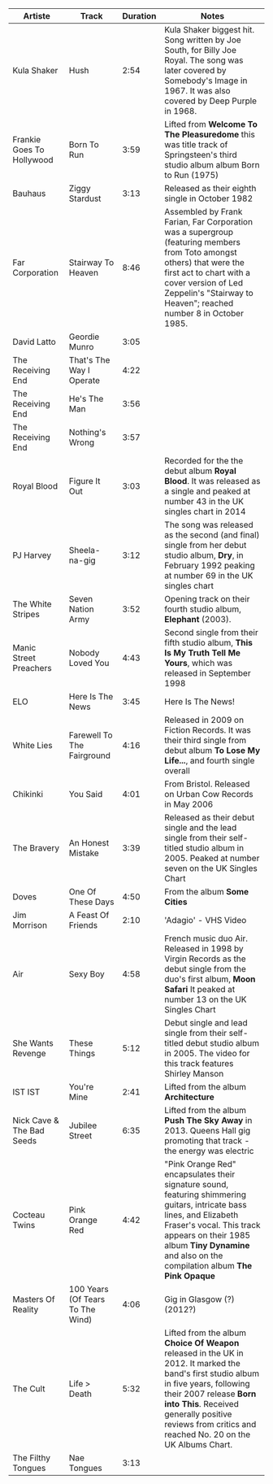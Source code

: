 | Artiste                   | Track                            | Duration | Notes                                                                                                                                                                                                                                                                      |
|---------------------------|----------------------------------|----------|----------------------------------------------------------------------------------------------------------------------------------------------------------------------------------------------------------------------------------------------------------------------------|
| Kula Shaker               | Hush                             | 2:54     | Kula Shaker biggest hit.  Song written by Joe South, for Billy Joe Royal. The song was later covered by Somebody's Image in 1967. It was also covered by Deep Purple in 1968.                                                                                              |
| Frankie Goes To Hollywood | Born To Run                      | 3:59     | Lifted from **Welcome To The Pleasuredome** this was title track of Springsteen's third studio album album Born to Run (1975)                                                                                                                                              |
| Bauhaus                   | Ziggy Stardust                   | 3:13     | Released as their eighth single in October 1982                                                                                                                                                                                                                            |
| Far Corporation           | Stairway To Heaven               | 8:46     | Assembled by Frank Farian, Far Corporation was a supergroup (featuring members from Toto amongst others) that were the first act to chart with a cover version of Led Zeppelin's "Stairway to Heaven"; reached number 8 in October 1985.                                   |
| David Latto               | Geordie Munro                    | 3:05     |                                                                                                                                                                                                                                                                            |
| The Receiving End         | That's The Way I Operate         | 4:22     |                                                                                                                                                                                                                                                                            |
| The Receiving End         | He's The Man                     | 3:56     |                                                                                                                                                                                                                                                                            |
| The Receiving End         | Nothing's Wrong                  | 3:57     |                                                                                                                                                                                                                                                                            |
| Royal Blood               | Figure It Out                    | 3:03     | Recorded for the the debut album **Royal Blood**. It was released as a single and peaked at number 43 in the UK singles chart in 2014                                                                                                                                      |  
| PJ Harvey                 | Sheela-na-gig                    | 3:12     | The song was released as the second (and final) single from her debut studio album, **Dry**, in February 1992 peaking at number 69 in the UK singles chart                                                                                                                 |  
| The White Stripes         | Seven Nation Army                | 3:52     | Opening track on their fourth studio album, **Elephant** (2003).                                                                                                                                                                                                           |  
| Manic Street Preachers    | Nobody Loved You                 | 4:43     | Second single from their fifth studio album, **This Is My Truth Tell Me Yours**, which was released in September 1998                                                                                                                                                      |  
| ELO                       | Here Is The News                 | 3:45     | Here Is The News!                                                                                                                                                                                                                                                          |             
| White Lies                | Farewell To The Fairground       | 4:16     | Released in 2009 on Fiction Records. It was their third single from debut album **To Lose My Life...**, and fourth single overall                                                                                                                                          |
| Chikinki                  | You Said                         | 4:01     | From Bristol. Released on Urban Cow Records in May 2006                                                                                                                                                                                                                    |
| The Bravery               | An Honest Mistake                | 3:39     | Released as their debut single and the lead single from their self-titled studio album in 2005. Peaked at number seven on the UK Singles Chart                                                                                                                             |
| Doves                     | One Of These Days                | 4:50     | From the album **Some Cities**                                                                                                                                                                                                                                             |
| Jim Morrison              | A Feast Of Friends               | 2:10     | 'Adagio' - VHS Video                                                                                                                                                                                                                                                       |
| Air                       | Sexy Boy                         | 4:58     | French music duo Air. Released in 1998 by Virgin Records as the debut single from the duo's first album, **Moon Safari** It peaked at number 13 on the UK Singles Chart                                                                                                    |
| She Wants Revenge         | These Things                     | 5:12     | Debut single and lead single from their self-titled debut studio album in 2005. The video for this track features Shirley Manson                                                                                                                                           |
| IST IST                   | You're Mine                      | 2:41     | Lifted from the album **Architecture**                                                                                                                                                                                                                                     |
| Nick Cave & The Bad Seeds | Jubilee Street                   | 6:35     | Lifted from the album **Push The Sky Away** in 2013. Queens Hall gig promoting that track - the energy was electric                                                                                                                                                        |
| Cocteau Twins             | Pink Orange Red                  | 4:42     | "Pink Orange Red" encapsulates their signature sound, featuring shimmering guitars, intricate bass lines, and Elizabeth Fraser's vocal. This track appears on their 1985 album **Tiny Dynamine** and also on the compilation album **The Pink Opaque**                     |
| Masters Of Reality        | 100 Years (Of Tears To The Wind) | 4:06     | Gig in Glasgow (?) (2012?)                                                                                                                                                                                                                                                 |
| The Cult                  | Life > Death                     | 5:32     | Lifted from the album **Choice Of Weapon** released in the UK in 2012. It marked the band's first studio album in five years, following their 2007 release **Born into This**. Received generally positive reviews from critics and reached No. 20 on the UK Albums Chart. |
| The Filthy Tongues        | Nae Tongues                      | 3:13     |                                                                                                                                                                                                                                                                            |

